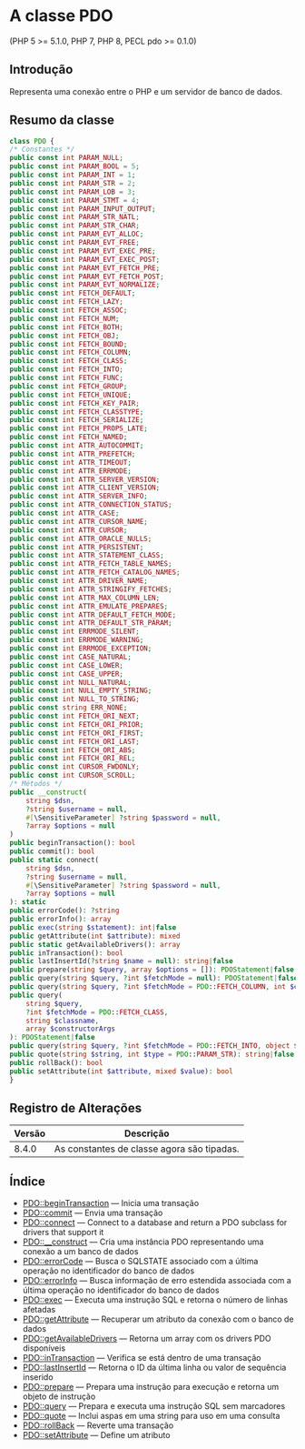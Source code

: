 # A classe PDO

(PHP 5 >= 5.1.0, PHP 7, PHP 8, PECL pdo >= 0.1.0)

## Introdução

Representa uma conexão entre o PHP e um servidor de banco de dados.

## Resumo da classe

```php
class PDO {
/* Constantes */
public const int PARAM_NULL;
public const int PARAM_BOOL = 5;
public const int PARAM_INT = 1;
public const int PARAM_STR = 2;
public const int PARAM_LOB = 3;
public const int PARAM_STMT = 4;
public const int PARAM_INPUT_OUTPUT;
public const int PARAM_STR_NATL;
public const int PARAM_STR_CHAR;
public const int PARAM_EVT_ALLOC;
public const int PARAM_EVT_FREE;
public const int PARAM_EVT_EXEC_PRE;
public const int PARAM_EVT_EXEC_POST;
public const int PARAM_EVT_FETCH_PRE;
public const int PARAM_EVT_FETCH_POST;
public const int PARAM_EVT_NORMALIZE;
public const int FETCH_DEFAULT;
public const int FETCH_LAZY;
public const int FETCH_ASSOC;
public const int FETCH_NUM;
public const int FETCH_BOTH;
public const int FETCH_OBJ;
public const int FETCH_BOUND;
public const int FETCH_COLUMN;
public const int FETCH_CLASS;
public const int FETCH_INTO;
public const int FETCH_FUNC;
public const int FETCH_GROUP;
public const int FETCH_UNIQUE;
public const int FETCH_KEY_PAIR;
public const int FETCH_CLASSTYPE;
public const int FETCH_SERIALIZE;
public const int FETCH_PROPS_LATE;
public const int FETCH_NAMED;
public const int ATTR_AUTOCOMMIT;
public const int ATTR_PREFETCH;
public const int ATTR_TIMEOUT;
public const int ATTR_ERRMODE;
public const int ATTR_SERVER_VERSION;
public const int ATTR_CLIENT_VERSION;
public const int ATTR_SERVER_INFO;
public const int ATTR_CONNECTION_STATUS;
public const int ATTR_CASE;
public const int ATTR_CURSOR_NAME;
public const int ATTR_CURSOR;
public const int ATTR_ORACLE_NULLS;
public const int ATTR_PERSISTENT;
public const int ATTR_STATEMENT_CLASS;
public const int ATTR_FETCH_TABLE_NAMES;
public const int ATTR_FETCH_CATALOG_NAMES;
public const int ATTR_DRIVER_NAME;
public const int ATTR_STRINGIFY_FETCHES;
public const int ATTR_MAX_COLUMN_LEN;
public const int ATTR_EMULATE_PREPARES;
public const int ATTR_DEFAULT_FETCH_MODE;
public const int ATTR_DEFAULT_STR_PARAM;
public const int ERRMODE_SILENT;
public const int ERRMODE_WARNING;
public const int ERRMODE_EXCEPTION;
public const int CASE_NATURAL;
public const int CASE_LOWER;
public const int CASE_UPPER;
public const int NULL_NATURAL;
public const int NULL_EMPTY_STRING;
public const int NULL_TO_STRING;
public const string ERR_NONE;
public const int FETCH_ORI_NEXT;
public const int FETCH_ORI_PRIOR;
public const int FETCH_ORI_FIRST;
public const int FETCH_ORI_LAST;
public const int FETCH_ORI_ABS;
public const int FETCH_ORI_REL;
public const int CURSOR_FWDONLY;
public const int CURSOR_SCROLL;
/* Métodos */
public __construct(
    string $dsn,
    ?string $username = null,
    #[\SensitiveParameter] ?string $password = null,
    ?array $options = null
)
public beginTransaction(): bool
public commit(): bool
public static connect(
    string $dsn,
    ?string $username = null,
    #[\SensitiveParameter] ?string $password = null,
    ?array $options = null
): static
public errorCode(): ?string
public errorInfo(): array
public exec(string $statement): int|false
public getAttribute(int $attribute): mixed
public static getAvailableDrivers(): array
public inTransaction(): bool
public lastInsertId(?string $name = null): string|false
public prepare(string $query, array $options = []): PDOStatement|false
public query(string $query, ?int $fetchMode = null): PDOStatement|false
public query(string $query, ?int $fetchMode = PDO::FETCH_COLUMN, int $colno): PDOStatement|false
public query(
    string $query,
    ?int $fetchMode = PDO::FETCH_CLASS,
    string $classname,
    array $constructorArgs
): PDOStatement|false
public query(string $query, ?int $fetchMode = PDO::FETCH_INTO, object $object): PDOStatement|false
public quote(string $string, int $type = PDO::PARAM_STR): string|false
public rollBack(): bool
public setAttribute(int $attribute, mixed $value): bool
}
```

## Registro de Alterações

| Versão | Descrição                                  |
| ------ | ------------------------------------------ |
| 8.4.0  | As constantes de classe agora são tipadas. |

## Índice

- [PDO::beginTransaction](https://www.php.net/manual/pt_BR/pdo.begintransaction.php) — Inicia uma transação
- [PDO::commit](https://www.php.net/manual/pt_BR/pdo.commit.php) — Envia uma transação
- [PDO::connect](https://www.php.net/manual/pt_BR/pdo.connect.php) — Connect to a database and return a PDO subclass for drivers that support it
- [PDO::__construct](https://www.php.net/manual/pt_BR/pdo.construct.php) — Cria uma instância PDO representando uma conexão a um banco de dados
- [PDO::errorCode](https://www.php.net/manual/pt_BR/pdo.errorcode.php) — Busca o SQLSTATE associado com a última operação no identificador do banco de dados
- [PDO::errorInfo](https://www.php.net/manual/pt_BR/pdo.errorinfo.php) — Busca informação de erro estendida associada com a última operação no identificador do banco de dados
- [PDO::exec](https://www.php.net/manual/pt_BR/pdo.exec.php) — Executa uma instrução SQL e retorna o número de linhas afetadas
- [PDO::getAttribute](https://www.php.net/manual/pt_BR/pdo.getattribute.php) — Recuperar um atributo da conexão com o banco de dados
- [PDO::getAvailableDrivers](https://www.php.net/manual/pt_BR/pdo.getavailabledrivers.php) — Retorna um array com os drivers PDO disponíveis
- [PDO::inTransaction](https://www.php.net/manual/pt_BR/pdo.intransaction.php) — Verifica se está dentro de uma transação
- [PDO::lastInsertId](https://www.php.net/manual/pt_BR/pdo.lastinsertid.php) — Retorna o ID da última linha ou valor de sequência inserido
- [PDO::prepare](https://www.php.net/manual/pt_BR/pdo.prepare.php) — Prepara uma instrução para execução e retorna um objeto de instrução
- [PDO::query](https://www.php.net/manual/pt_BR/pdo.query.php) — Prepara e executa uma instrução SQL sem marcadores
- [PDO::quote](https://www.php.net/manual/pt_BR/pdo.quote.php) — Inclui aspas em uma string para uso em uma consulta
- [PDO::rollBack](https://www.php.net/manual/pt_BR/pdo.rollback.php) — Reverte uma transação
- [PDO::setAttribute](https://www.php.net/manual/pt_BR/pdo.setattribute.php) — Define um atributo